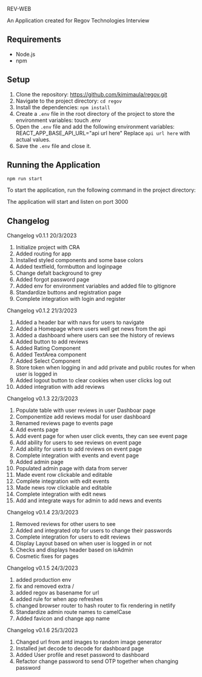 REV-WEB

An Application created for Regov Technologies Interview

## Requirements

- Node.js
- npm

## Setup

1. Clone the repository:
   https://github.com/kimimaula/regov.git
2. Navigate to the project directory:
   `cd regov`
3. Install the dependencies:
   `npm install`
4. Create a `.env` file in the root directory of the project to store the environment variables:
   touch .env
5. Open the `.env` file and add the following environment variables:
   REACT_APP_BASE_API_URL="api url here"
   Replace `api url here` with actual values.
6. Save the `.env` file and close it.

## Running the Application

`npm run start`

To start the application, run the following command in the project directory:

The application will start and listen on port 3000

## Changelog

Changelog v0.1.1 20/3/2023

1. Initialize project with CRA
2. Added routing for app
3. Installed styled components and some base colors
4. Added textfield, formbutton and loginpage
5. Change defalt background to grey
6. Added forgot password page
7. Added env for environment variables and added file to gitignore
8. Standardize buttons and registration page
9. Complete integration with login and register

Changelog v0.1.2 21/3/2023

1. Added a header bar with navs for users to navigate
2. Added a Homepage where users well get news from the api
3. Added a dashboard where users can see the history of reviews
4. Added button to add reviews
5. Added Rating Component
6. Added TextArea component
7. Added Select Component
8. Store token when logging in and add private and public routes for when user is logged in
9. Added logout button to clear cookies when user clicks log out
10. Added integration with add reviews

Changelog v0.1.3 22/3/2023

1. Populate table with user reviews in user Dashboar page
2. Componentize add reviews modal for user dashboard
3. Renamed reviews page to events page
4. Add events page
5. Add event page for when user click events, they can see event page
6. Add ability for users to see reviews on event page
7. Add ability for users to add reviews on event page
8. Complete integration with events and event page
9. Added admin page
10. Populated admin page with data from server
11. Made event row clickable and editable
12. Complete integration with edit events
13. Made news row clickable and editable
14. Complete integration with edit news
15. Add and integrate ways for admin to add news and events

Changelog v0.1.4 23/3/2023

1. Removed reviews for other users to see
2. Added and integrated otp for users to change their passwords
3. Complete integration for users to edit reviews
4. Display Layout based on when user is logged in or not
5. Checks and displays header based on isAdmin
6. Cosmetic fixes for pages

Changelog v0.1.5 24/3/2023

1. added production env
2. fix and removed extra /
3. added regov as basename for url
4. added rule for when app refreshes
5. changed browser router to hash router to fix rendering in netlify
6. Standardize admin route names to camelCase
7. Added favicon and change app name

Changelog v0.1.6 25/3/2023

1. Changed url from antd images to random image generator
2. Installed jwt decode to decode for dashboard page
3. Added User profile and reset password to dashboard
4. Refactor change password to send OTP together when changing password
